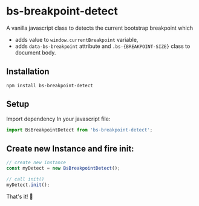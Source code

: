# bs-breakpoint-detect
A vanilla javascript class to detects the current bootstrap breakpoint which
- adds value to `window.currentBreakpoint` variable,
- adds `data-bs-breakpoint` attribute and `.bs-{BREAKPOINT-SIZE}` class to document body.

## Installation
```npm
npm install bs-breakpoint-detect
```

## Setup
Import dependency In your javascript file: 
```javascript
import BsBreakpointDetect from 'bs-breakpoint-detect';
```

## Create new Instance and fire init:
```javascript
// create new instance
const myDetect = new BsBreakpointDetect(); 

// call init()
myDetect.init();
```

That's it! 🙂
